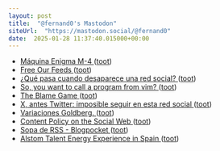 ```yaml
---
layout: post
title:  "@fernand0's Mastodon"
siteUrl:  "https://mastodon.social/@fernand0"
date:  2025-01-28 11:37:40.015000+00:00
---
```

*  [Máquina Enigma M-4 ](https://www.flickr.com/photos/fernand0/54270138779) ([toot](https://mastodon.social/@fernand0/113905779344269338))
*  [Free Our Feeds ](https://freeourfeeds.com) ([toot](https://mastodon.social/@fernand0/113905574056161932))
*  [¿Qué pasa cuando desaparece una red social? ](https://www.enriquedans.com/2025/01/que-pasa-cuando-desaparece-una-red-social.htm) ([toot](https://mastodon.social/@fernand0/113905228516856265))
*  [So, you want to call a program from vim? ](https://dev.to/fernand0/so-you-want-to-call-a-program-from-vim-of) ([toot](https://mastodon.social/@fernand0/113904398889424380))
*  [The Blame Game ](https://doc.searls.com/2025/01/19/the-blame-game) ([toot](https://mastodon.social/@fernand0/113904323757687073))
*  [X, antes Twitter: imposible seguir en esta red social ](https://www.consultorartesano.com/2025/01/x-antes-twitter-imposible-seguir-en-esta-red-social.htm) ([toot](https://mastodon.social/@fernand0/113903667720749593))
*  [Variaciones Goldberg. ](https://avecesunafoto.wordpress.com/2025/01/27/variaciones-goldberg) ([toot](https://mastodon.social/@fernand0/113901787466923545))
*  [Content Policy on the Social Web ](https://socialwebfoundation.org/2025/01/12/content-policy-on-the-social-web) ([toot](https://mastodon.social/@fernand0/113901688435876644))
*  [Sopa de RSS - Blogpocket ](https://www.blogpocket.com/fedipost/sopa-de-rss) ([toot](https://mastodon.social/@fernand0/113901424381820426))
*  [Alstom Talent Energy Experience in Spain ](https://www.alstom.com/alstom-talent-energy-experience-spai) ([toot](https://mastodon.social/@fernand0/113901312257284679))
